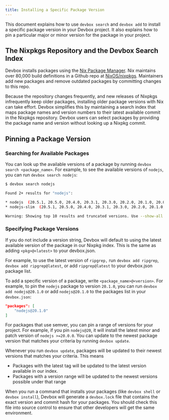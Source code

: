 ```yaml
---
title: Installing a Specific Package Version
---
```


This document explains how to use `devbox search` and `devbox add` to install a specific package version in your Devbox project. It also explains how to pin a particular major or minor version for the package in your project.

## The Nixpkgs Repository and the Devbox Search Index

Devbox installs packages using the [Nix Package Manager](https://nixos.org). Nix maintains over 80,000 build definitions in a Github repo at [NixOS/nixpkgs](https://github.com/NixOS/nixpkgs). Maintainers add new packages and remove outdated packages by committing changes to this repo.

Because the repository changes frequently, and new releases of Nixpkgs infrequently keep older packages, installing older package versions with Nix can take effort. Devbox simplifies this by maintaining a search index that maps package names and version numbers to their latest available commit in the Nixpkgs repository. Devbox users can select packages by providing the package name and version without looking up a Nixpkg commit.

## Pinning a Package Version

### Searching for Available Packages

You can look up the available versions of a package by running `devbox search <package_name>`. For example, to see the available versions of `nodejs`, you can run `devbox search nodejs`:

```bash
$ devbox search nodejs

Found 2+ results for "nodejs":

* nodejs  (20.5.1, 20.5.0, 20.4.0, 20.3.1, 20.3.0, 20.2.0, 20.1.0, 20.0.0, 19.9.0, 19.8.1)
* nodejs-slim  (20.5.1, 20.5.0, 20.4.0, 20.3.1, 20.3.0, 20.2.0, 20.1.0, 20.0.0, 19.9.0, 19.8.1)

Warning: Showing top 10 results and truncated versions. Use --show-all to show all.
```

### Specifying Package Versions
If you do not include a version string, Devbox will default to using the latest available version of the package in our Nixpkg index. This is the same as adding `<pkg>@<latest>` to your devbox.json.

For example, to use the latest version of `ripgrep,` run `devbox add ripgrep`, `devbox add ripgrep@latest`, or add `ripgrep@latest` to your devbox.json package list.

To add a specific version of a package, write `<package_name>@<version>`. For example, to pin the `nodejs` package to version `20.1.0`, you can run `devbox add nodejs@20.1.0` or add `nodejs@20.1.0` to the packages list in your `devbox.json`:

```json
"packages": [
	"nodejs@20.1.0"
]
```

For packages that use semver, you can pin a range of versions for your project. For example, if you pin `nodejs@20`, it will install the latest minor and patch version of `nodejs >=20.0.0`. You can update to the newest package version that matches your criteria by running `devbox update`.

Whenever you run `devbox update`, packages will be updated to their newest versions that matches your criteria. This means
* Packages with the latest tag will be updated to the latest version available in our index.
* Packages with a version range will be updated to the newest versions possible under that range

When you run a command that installs your packages (like `devbox shell` or `devbox install`), Devbox will generate a `devbox.lock` file that contains the exact version and commit hash for your packages. You should check this file into source control to ensure that other developers will get the same environment.